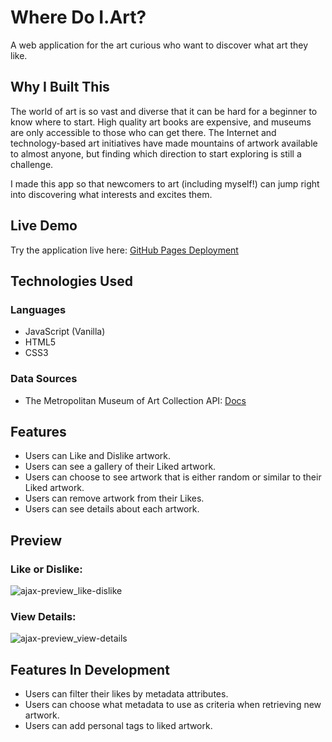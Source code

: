 # Where Do I.Art?

A web application for the art curious who want to discover what art they like.

## Why I Built This

The world of art is so vast and diverse that it can be hard for a beginner to know where to start. High quality art books are expensive, and museums are only accessible to those who can get there. The Internet and technology-based art initiatives have made mountains of artwork available to almost anyone, but finding which direction to start exploring is still a challenge.

I made this app so that newcomers to art (including myself!) can jump right into discovering what interests and excites them.

## Live Demo

Try the application live here: [GitHub Pages Deployment](https://dennisliu9.github.io/where-do-i-art/)

## Technologies Used

### Languages

* JavaScript (Vanilla)
* HTML5
* CSS3

### Data Sources

* The Metropolitan Museum of Art Collection API: [Docs](https://metmuseum.github.io/)

## Features

* Users can Like and Dislike artwork.
* Users can see a gallery of their Liked artwork.
* Users can choose to see artwork that is either random or similar to their Liked artwork.
* Users can remove artwork from their Likes.
* Users can see details about each artwork.

## Preview

### Like or Dislike:
![ajax-preview_like-dislike](https://user-images.githubusercontent.com/21215658/184455186-3209c651-57c7-4078-9ecb-b551397aaa27.gif)

### View Details:
![ajax-preview_view-details](https://user-images.githubusercontent.com/21215658/184455200-18705554-4529-4183-800b-d61bdd2a87a0.gif)

## Features In Development

* Users can filter their likes by metadata attributes.
* Users can choose what metadata to use as criteria when retrieving new artwork.
* Users can add personal tags to liked artwork.
